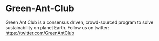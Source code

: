 # Green-Ant-Club
Green Ant Club is a consensus driven, crowd-sourced program to solve sustainability on planet Earth. Follow us on twitter: https://twitter.com/GreenAntClub
